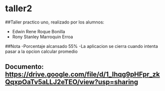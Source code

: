 # taller2
##Taller practico uno, realizado por los alumnos:
- Edwin Rene Roque Bonilla
- Rony Stanley Marroquin Erroa

##Nota
-Porcentaje alcansado 55%
-La aplicacion se cierra cuando intenta pasar a la opcion calcular promedio
## Documento: https://drive.google.com/file/d/1_Ihqg9pHFpr_zkQqxpOaTv5aLLJ2eTEO/view?usp=sharing
